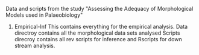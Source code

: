 Data and scripts from the study "Assessing the Adequacy of Morphological Models used in Palaeobiology"


1. Empirical-Inf 
This contains everything for the empirical analysis. 
Data directroy contains all the morphological data sets analysed 
Scripts direcroy contains all rev scripts for inference and Rscripts for down stream analysis. 
    

